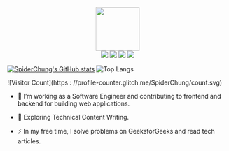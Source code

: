 <!--
**SpiderChung/SpiderChung** is a ✨ _special_ ✨ repository because its `README.md` (this file) appears on your GitHub profile.

Here are some ideas to get you started:

- 🔭 I’m currently working on ...
- 🌱 I’m currently learning ...
- 👯 I’m looking to collaborate on ...
- 🤔 I’m looking for help with ...
- 💬 Ask me about ...
- 📫 How to reach me: ...
- 😄 Pronouns: ...
- ⚡ Fun fact: ...
-->

<div id="header" align="center">
  <img src="https://media.giphy.com/media/M9gbBd9nbDrOTu1Mqx/giphy.gif" width="100"/>
</div>

<div id="badges" align="center">
  <a href="https://t.me/Delay_mc"><img src="https://img.shields.io/badge/Telegram-2CA5E0?style=for-the-badge&logo=telegram&logoColor=white"></a>
  <a href="https://leetcode.com/Delay_mc/"><img src="https://img.shields.io/badge/-LeetCode-FFA116?style=for-the-badge&logo=LeetCode&logoColor=black"></a>
  <a href="https://leetcode.com/Delay_mc/"><img src="https://img.shields.io/badge/YouTube-red?style=for-the-badge&logo=youtube&logoColor=white"></a>
  <a href="https://www.linkedin.com/in/delay-mc/"><img src="https://img.shields.io/badge/LinkedIn-0077B5?style=for-the-badge&logo=linkedin&logoColor=white"></a>
</div>

[![SpiderChung's GitHub stats](https://github-readme-stats.vercel.app/api?username=SpiderChung&show_icons=true&theme=radical&line_height=27)](https://github.com/anuraghazra/github-readme-stats) 
![Top Langs](https://github-readme-stats.vercel.app/api/top-langs/?username=SpiderChung&hide_progress=false&theme=radical&layout=donut)

![Visitor Count](https : //profile-counter.glitch.me/SpiderChung/count.svg)

- :telescope: I’m working as a Software Engineer and contributing to frontend and backend for building web applications.

- :seedling: Exploring Technical Content Writing.

- :zap: In my free time, I solve problems on GeeksforGeeks and read tech articles.

